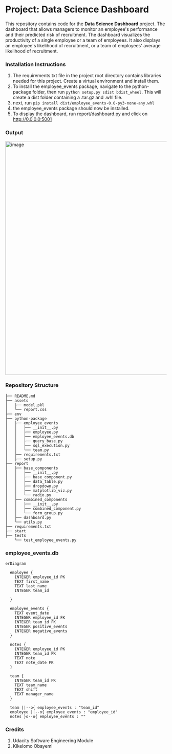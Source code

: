 
# Project: Data Science Dashboard

This repository contains code for the **Data Science Dashboard** project. The dashboard that allows managers to monitor an employee's performance and their predicted risk of recruitment. The dashboard visualizes the productivity of a single employee or a team of employees. It also displays an employee's likelihood of recruitment, or a team of employees' average likelihood of recruitment.

### Installation Instructions
1. The requirements.txt file in the project root directory contains libraries needed for this project. Create a virtual environment and install them.
2. To install the employee_events package, navigate to the python-package folder, then run `python setup.py sdist bdist_wheel`. This will create a dist folder containing a .tar.gz and .whl file. 
3. next, run `pip install dist/employee_events-0.0-py3-none-any.whl`
4. the employee_events package should now be installed.
5. To display the dashboard, run report/dashboard.py and click on http://0.0.0.0:5001

### Output

<img width="727" alt="image" src="https://github.com/user-attachments/assets/95f9e570-bd90-4235-b607-0bba3875256c" />


### Repository Structure
```
├── README.md
├── assets
│   ├── model.pkl
│   └── report.css
├── env
├── python-package
│   ├── employee_events
│   │   ├── __init__.py
│   │   ├── employee.py
│   │   ├── employee_events.db
│   │   ├── query_base.py
│   │   ├── sql_execution.py
│   │   └── team.py
│   ├── requirements.txt
│   ├── setup.py
├── report
│   ├── base_components
│   │   ├── __init__.py
│   │   ├── base_component.py
│   │   ├── data_table.py
│   │   ├── dropdown.py
│   │   ├── matplotlib_viz.py
│   │   └── radio.py
│   ├── combined_components
│   │   ├── __init__.py
│   │   ├── combined_component.py
│   │   └── form_group.py
│   ├── dashboard.py
│   └── utils.py
├── requirements.txt
├── start
├── tests
    └── test_employee_events.py
```

### employee_events.db

```mermaid
erDiagram

  employee {
    INTEGER employee_id PK
    TEXT first_name
    TEXT last_name
    INTEGER team_id
    
  }

  employee_events {
    TEXT event_date
    INTEGER employee_id FK
    INTEGER team_id FK
    INTEGER positive_events
    INTEGER negative_events
  }

  notes {
    INTEGER employee_id PK
    INTEGER team_id PK
    TEXT note
    TEXT note_date PK
  }

  team {
    INTEGER team_id PK
    TEXT team_name
    TEXT shift
    TEXT manager_name
  }

  team ||--o{ employee_events : "team_id"
  employee ||--o{ employee_events : "employee_id"
  notes }o--o{ employee_events : ""
```
### Credits
1. Udacity Software Engineering Module
2. Kikelomo Obayemi
